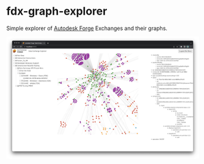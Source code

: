 # fdx-graph-explorer

Simple explorer of [Autodesk Forge](https://forge.autodesk.com) Exchanges and their graphs.

![Screenshot](./screenshot.png)
